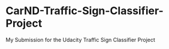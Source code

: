 # CarND-Traffic-Sign-Classifier-Project
My Submission for the Udacity Traffic Sign Classifier Project
